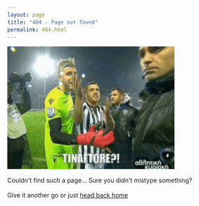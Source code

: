 ```yaml
---
layout: page
title: "404 - Page not found"
permalink: 404.html
---
```


<div class="page">
  <!-- <h1 class="page-title">404 - Not found!</h1> -->
  <img src="/assets/img/tinaftore.gif" style="height:20em; margin-left:0"/>
  <p class="lead">Couldn't find such a page... Sure you didn't mistype something?<br/><br/>Give it another go or just <a href="{{ "/" | relative_url }}">head back home</a></p>
</div>
